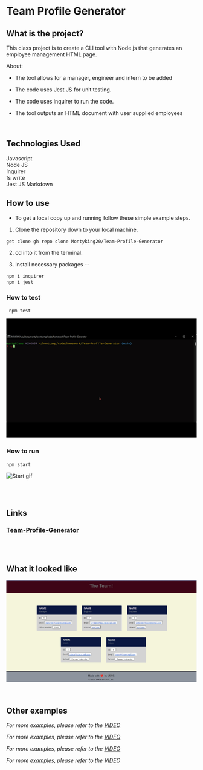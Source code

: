  # Team Profile Generator
 
 
##  What is the project?

This class project is to create a CLI tool with Node.js that generates an employee management HTML page.

About:

- The tool allows for a manager, engineer and intern to be added  

- The code uses Jest JS for unit testing. 

- The code uses inquirer to run the code.

- The tool outputs an HTML document with user supplied employees

<br>

## Technologies Used

Javascript <br> 
Node JS <br> 
Inquirer <br> 
fs write <br> 
Jest JS
Markdown <br>



## How to use

- To get a local copy up and running follow these simple example steps.

1. Clone the repository down to your local machine.
```
get clone gh repo clone Montyking20/Team-Profile-Generator
```
2. cd into it from the terminal.

3. Install necessary packages -- 
  ```
  npm i inquirer
  npm i jest
   ```
### How to test
```
 npm test
```

![Testing gif](./Assets/Video/Team-Profile-Generatornpmtest.gif)


### How to run

```
npm start
```

![Start gif](./Assets/Video/Team-Profile-Generatornpmstart.gif)


<br>
<br>

## Links

### [Team-Profile-Generator](https://montyking20.github.io/Team-Profile-Generator/)

<br>
<br>

## What it looked like

![Team-Profile-Generator](./Assets/images/screenshot-main.jpg)

<br>

## Other examples

_For more examples, please refer to the [VIDEO](./Assets/Video/Team-Profile-Generator.webm)_

_For more examples, please refer to the [VIDEO](./Assets/Video/Team-Profile-Generator.webm)_

_For more examples, please refer to the [VIDEO](./Assets/Video/Team-Profile-Generatornpmtest.webm)_

_For more examples, please refer to the [VIDEO](./Assets/Video/Team-Profile-Generatornpmstart.webm)_